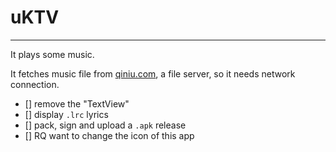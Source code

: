 # uKTV
---

It plays some music.

It fetches music file from [qiniu.com](qiniu.com), a file server, so it needs network connection.


- [] remove the "TextView"
- [] display `.lrc` lyrics
- [] pack, sign and upload a `.apk` release
- [] RQ want to change the icon of this app